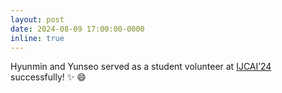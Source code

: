 ```yaml
---
layout: post
date: 2024-08-09 17:00:00-0000
inline: true
---
```


Hyunmin and Yunseo served as a student volunteer at
<a href="https://ijcai24.org/">IJCAI’24</a>
successfully! :sparkles: :smile:
